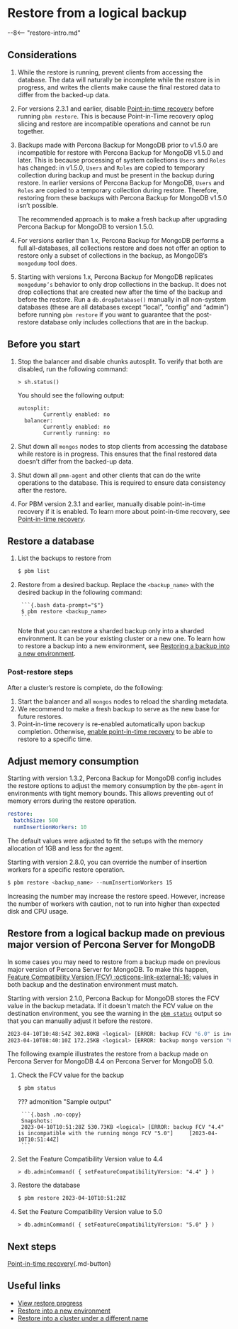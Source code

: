 # Restore from a logical backup

--8<-- "restore-intro.md"

## Considerations

1. While the restore is running, prevent clients from accessing the database. The data will naturally be incomplete while the restore is in progress, and writes the clients make cause the final restored data to differ from the backed-up data.

2. For versions 2.3.1 and earlier, disable [Point-in-time recovery](../features/point-in-time-recovery.md) before running `pbm restore`. This is because Point-in-Time recovery oplog slicing and restore are incompatible operations and cannot be run together.

3. Backups made with Percona Backup for MongoDB prior to v1.5.0 are incompatible for restore with Percona Backup for MongoDB v1.5.0 and later. This is because processing of system collections `Users` and `Roles` has changed: in v1.5.0, `Users` and `Roles` are copied to temporary collection during backup and must be present in the backup during restore. In earlier versions of Percona Backup for MongoDB, `Users` and `Roles` are copied to a temporary collection during restore. Therefore, restoring from these backups with Percona Backup for MongoDB v1.5.0 isn’t possible.

    The recommended approach is to make a fresh backup after upgrading Percona Backup for MongoDB to version 1.5.0.

4. For versions earlier than 1.x, Percona Backup for MongoDB performs a full all-databases, all collections restore and does not offer an option to restore only a subset of collections in the backup, as MongoDB’s `mongodump` tool does. 

5. Starting with versions 1.x, Percona Backup for MongoDB replicates `mongodump’s` behavior to only drop collections in the backup. It does not drop collections that are created new after the time of the backup and before the restore. Run a `db.dropDatabase()` manually in all non-system databases (these are all databases except “local”, “config” and “admin”) before running `pbm restore` if you want to guarantee that the post-restore database only includes collections that are in the backup.
    

## Before you start

1. Stop the balancer and disable chunks autosplit. To verify that both are disabled, run the following command:

    ```{.javascript data-prompt=">"}
    > sh.status() 
    ```

    You should see the following output:

    ```{text .no-copy}
    autosplit:
            Currently enabled: no
      balancer:
            Currently enabled: no
            Currently running: no
    ```        

2. Shut down all `mongos` nodes to stop clients from accessing the database while restore is in progress. This ensures that the final restored data doesn’t differ from the backed-up data.

3. Shut down all `pmm-agent` and other clients that can do the write operations to the database. This is required to ensure data consistency after the restore.

4. For PBM version 2.3.1 and earlier, manually disable point-in-time recovery if it is enabled. To learn more about point-in-time recovery, see [Point-in-time recovery](../features/point-in-time-recovery.md).

## Restore a database

1. List the backups to restore from

    ```{.bash data-prompt="$"}
    $ pbm list
    ```


2. Restore from a desired backup. Replace the `<backup_name>` with the desired backup in the following command:

        ```{.bash data-prompt="$"}
        $ pbm restore <backup_name>
        ```

    Note that you can restore a sharded backup only into a sharded environment. It can be your existing cluster or a new one. To learn how to restore a backup into a new environment, see [Restoring a backup into a new environment](../features/restore-new-env.md).

### Post-restore steps

After a cluster’s restore is complete, do the following:

1. Start the balancer and all `mongos` nodes to reload the sharding metadata. 
2. We recommend to make a fresh backup to serve as the new base for future restores. 
3. Point-in-time recovery is re-enabled automatically upon backup completion. Otherwise, [enable point-in-time recovery](../features/point-in-time-recovery.md#enable-point-in-time-recovery) to be able to restore to a specific time.

## Adjust memory consumption

Starting with version 1.3.2, Percona Backup for MongoDB config includes the restore options to adjust the memory consumption by the `pbm-agent` in environments with tight memory bounds. This allows preventing out of memory errors during the restore operation.

```yaml
restore:
  batchSize: 500
  numInsertionWorkers: 10
```

The default values were adjusted to fit the setups with the memory allocation of 1GB and less for the agent.


Starting with version 2.8.0, you can override the number of insertion workers for a specific restore operation. 

```{.bash data-prompt="$"}
$ pbm restore <backup_name> --numInsertionWorkers 15
```

Increasing the number may increase the restore speed. However, increase the number of workers with caution, not to run into higher than expected disk and CPU usage.

## Restore from a logical backup made on previous major version of Percona Server for MongoDB

In some cases you may need to restore from a backup made on previous major version of Percona Server for MongoDB. To make this happen, [Feature Compatibility Version (FCV) :octicons-link-external-16:](https://www.mongodb.com/docs/manual/reference/command/setFeatureCompatibilityVersion/) values in both backup and the destination environment must match. 

Starting with version 2.1.0, Percona Backup for MongoDB stores the FCV value in the backup metadata. If it doesn't match the FCV value on the destination environment, you see the warning in the [`pbm status`](../reference/pbm-commands.md#pbm-status) output so that you can manually adjust it before the restore.

```{.bash .no-copy}
2023-04-10T10:48:54Z 302.80KB <logical> [ERROR: backup FCV "6.0" is incompatible with the running mongo FCV "5.0"] [2023-04-10T10:49:14Z]
2023-04-10T08:40:10Z 172.25KB <logical> [ERROR: backup mongo version "6.0.5-4" is incompatible with the running mongo version "5.0.15-13"] [2023-04-10T08:40:28Z]
```

The following example illustrates the restore from a backup made on Percona Server for MongoDB 4.4 on Percona Server for MongoDB 5.0.

1. Check the FCV value for the backup

    ```{.bash data-prompt="$"}
    $ pbm status
    ```

    ??? admonition "Sample output"

        ```{.bash .no-copy}
        Snapshots:
        2023-04-10T10:51:28Z 530.73KB <logical> [ERROR: backup FCV "4.4" is incompatible with the running mongo FCV "5.0"]     [2023-04-10T10:51:44Z]
        ```

2. Set the Feature Compatibility Version value to 4.4

    ```{.javascript data-prompt=">"}
    > db.adminCommand( { setFeatureCompatibilityVersion: "4.4" } )
    ```

3. Restore the database

    ```{.bash data-prompt="$"}
    $ pbm restore 2023-04-10T10:51:28Z
    ```

4. Set the Feature Compatibility Version value to 5.0

    ```{.javascript data-prompt=">"}
    > db.adminCommand( { setFeatureCompatibilityVersion: "5.0" } )
    ```

## Next steps

[Point-in-time recovery](../usage/pitr-tutorial.md){.md-button}

## Useful links

* [View restore progress](../usage/restore-progress.md)
* [Restore into a new environment](../features/resrore-new-env.md)
* [Restore into a cluster under a different name](../features/restore-remapping.md)
